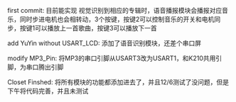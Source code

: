 first commit: 
    目前能实现 视觉识别到相应的专辑时，语音播报模块会播报对应音乐，同时步进电机也会相转动，3个按键，按键2可以控制音乐的开关和电机同步，按键1可以播放上一首歌曲，按键3可以播放下一首

add YuYin without USART_LCD:
    添加了语音识别模块，还差个串口屏

modify MP3_Pin:
    将MP3的串口引脚从USART3改为USART1，和K210共用引脚，为串口腾出引脚

Closet Finshed:
    将所有模块的功能都添加进去了，并且12/6测试了没问题，但是下午将代码完善，并且未测试 
